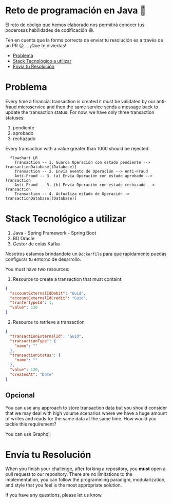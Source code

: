 # Reto de programación en Java :rocket:

El reto de código que hemos elaborado nos permitirá conocer tus poderosas habilidades de codificación :smile:. 

Ten en cuenta que la forma correcta de enviar tu resolución es a través de un PR :wink: ... ¡Que te diviertas!

- [Problema](#problem)
- [Stack Tecnológico a utilizar](#tech_stack)
- [Envía tu Resolución](#send_us_your_challenge)

# Problema

Every time a financial transaction is created it must be validated by our anti-fraud microservice and then the same service sends a message back to update the transaction status.
For now, we have only three transaction statuses:

<ol>
  <li>pendiente</li>
  <li>aprobado</li>
  <li>rechazado</li>  
</ol>

Every transaction with a value greater than 1000 should be rejected.

```mermaid
  flowchart LR
    Transaction -- 1. Guarda Operación con estado pendiente --> transactionDatabase[(Database)]
    Transaction -- 2. Envía evento de Operación --> Anti-Fraud
    Anti-Fraud -- 3. (a) Envía Operación con estado aprobado --> Transaction
    Anti-Fraud -- 3. (b) Envía Operación con estado rechazado --> Transaction
    Transaction -- 4. Actualiza estado de Operación -> transactionDatabase[(Database)]
```

# Stack Tecnológico a utilizar

<ol>
  <li>Java - Spring Framework - Spring Boot</li>
  <li>BD Oracle</li>
  <li>Gestor de colas Kafka</li>    
</ol>

Nosotros estamos brindandote un `Dockerfile` para que rápidamente puedas configurar tu entorno de desarrollo.

You must have two resources:

1. Resource to create a transaction that must containt:

```json
{
  "accountExternalIdDebit": "Guid",
  "accountExternalIdCredit": "Guid",
  "tranferTypeId": 1,
  "value": 120
}
```

2. Resource to retrieve a transaction

```json
{
  "transactionExternalId": "Guid",
  "transactionType": {
    "name": ""
  },
  "transactionStatus": {
    "name": ""
  },
  "value": 120,
  "createdAt": "Date"
}
```

## Opcional

You can use any approach to store transaction data but you should consider that we may deal with high volume scenarios where we have a huge amount of writes and reads for the same data at the same time. How would you tackle this requirement?

You can use Graphql;

# Envía tu Resolución

When you finish your challenge, after forking a repository, you **must** open a pull request to our repository. There are no limitations to the implementation, you can follow the programming paradigm, modularization, and style that you feel is the most appropriate solution.

If you have any questions, please let us know.
